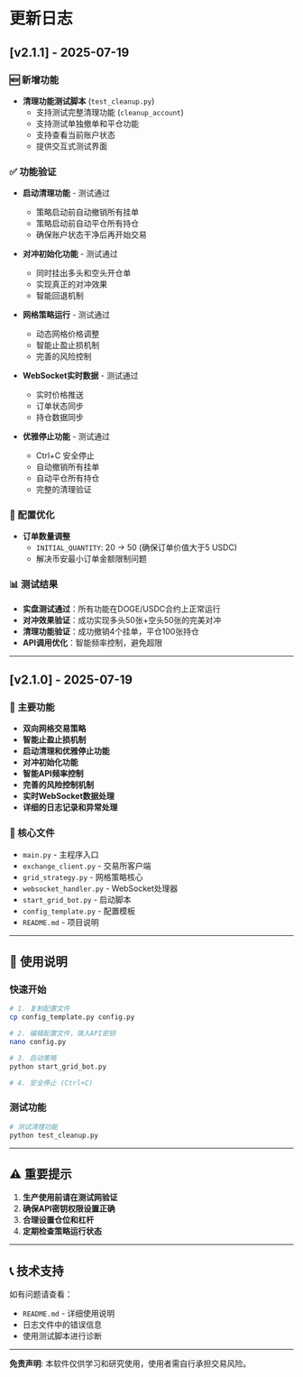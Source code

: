 # 更新日志

## [v2.1.1] - 2025-07-19

### 🆕 新增功能
- **清理功能测试脚本** (`test_cleanup.py`)
  - 支持测试完整清理功能 (`cleanup_account`)
  - 支持测试单独撤单和平仓功能
  - 支持查看当前账户状态
  - 提供交互式测试界面

### ✅ 功能验证
- **启动清理功能** - 测试通过
  - 策略启动前自动撤销所有挂单
  - 策略启动前自动平仓所有持仓
  - 确保账户状态干净后再开始交易

- **对冲初始化功能** - 测试通过
  - 同时挂出多头和空头开仓单
  - 实现真正的对冲效果
  - 智能回退机制

- **网格策略运行** - 测试通过
  - 动态网格价格调整
  - 智能止盈止损机制
  - 完善的风险控制

- **WebSocket实时数据** - 测试通过
  - 实时价格推送
  - 订单状态同步
  - 持仓数据同步

- **优雅停止功能** - 测试通过
  - Ctrl+C 安全停止
  - 自动撤销所有挂单
  - 自动平仓所有持仓
  - 完整的清理验证

### 🔧 配置优化
- **订单数量调整**
  - `INITIAL_QUANTITY`: 20 → 50 (确保订单价值大于5 USDC)
  - 解决币安最小订单金额限制问题

### 📊 测试结果
- **实盘测试通过**：所有功能在DOGE/USDC合约上正常运行
- **对冲效果验证**：成功实现多头50张+空头50张的完美对冲
- **清理功能验证**：成功撤销4个挂单，平仓100张持仓
- **API调用优化**：智能频率控制，避免超限

---

## [v2.1.0] - 2025-07-19

### 🎯 主要功能
- **双向网格交易策略**
- **智能止盈止损机制**
- **启动清理和优雅停止功能**
- **对冲初始化功能**
- **智能API频率控制**
- **完善的风险控制机制**
- **实时WebSocket数据处理**
- **详细的日志记录和异常处理**

### 📁 核心文件
- `main.py` - 主程序入口
- `exchange_client.py` - 交易所客户端
- `grid_strategy.py` - 网格策略核心
- `websocket_handler.py` - WebSocket处理器
- `start_grid_bot.py` - 启动脚本
- `config_template.py` - 配置模板
- `README.md` - 项目说明

---

## 🚀 使用说明

### 快速开始
```bash
# 1. 复制配置文件
cp config_template.py config.py

# 2. 编辑配置文件，填入API密钥
nano config.py

# 3. 启动策略
python start_grid_bot.py

# 4. 安全停止 (Ctrl+C)
```

### 测试功能
```bash
# 测试清理功能
python test_cleanup.py
```

---

## ⚠️ 重要提示

1. **生产使用前请在测试网验证**
2. **确保API密钥权限设置正确**
3. **合理设置仓位和杠杆**
4. **定期检查策略运行状态**

---

## 📞 技术支持

如有问题请查看：
- `README.md` - 详细使用说明
- 日志文件中的错误信息
- 使用测试脚本进行诊断

---

**免责声明**: 本软件仅供学习和研究使用，使用者需自行承担交易风险。
